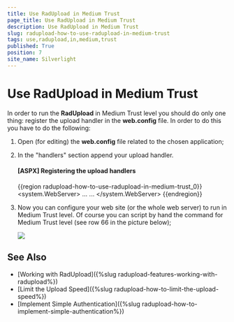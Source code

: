 ```yaml
---
title: Use RadUpload in Medium Trust
page_title: Use RadUpload in Medium Trust
description: Use RadUpload in Medium Trust
slug: radupload-how-to-use-radupload-in-medium-trust
tags: use,radupload,in,medium,trust
published: True
position: 7
site_name: Silverlight
---
```


# Use RadUpload in Medium Trust

In order to run the __RadUpload__ in Medium Trust level you should do only one thing: register the upload handler in the __web.config__ file. In order to do this you have to do the following:

1. Open (for editing) the __web.config__ file related to the chosen application; 

2. In the "handlers" section append your upload handler.

	#### __[ASPX] Registering the upload handlers__
	{{region radupload-how-to-use-radupload-in-medium-trust_0}}
		<system.WebServer>
			<handlers>
				<add name="MyRadUploadHandler_ashx" 
					 path="MyRadUploadHandler.ashx" 
					 verb="*" 
					 type="Telerik.Windows.RadUploadHandler" />
				...
			</handlers>
			...
		</system.WebServer>
	{{endregion}}

3. Now you can configure your web site (or the whole web server) to run in Medium Trust level. Of course you can script by hand the command for Medium Trust level (see row 66 in the picture below);

	![](images/RadUpload_How_To_Medium_Trust_01.png)

## See Also
 * [Working with RadUpload]({%slug radupload-features-working-with-radupload%})
 * [Limit the Upload Speed]({%slug radupload-how-to-limit-the-upload-speed%})
 * [Implement Simple Authentication]({%slug radupload-how-to-implement-simple-authentication%})
